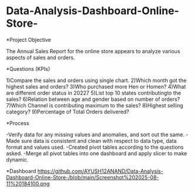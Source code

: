 # Data-Analysis-Dashboard-Online-Store-
*Project Objective

The Annual Sales Report for the online store appears to analyze various aspects of sales and orders.



*Questions (KPIs)

1)Compare the sales and orders using single chart.
2)Which month got the highest sales and orders?
3)Who purchased more Hen or Homen?
4)What are different order status in 20227
5)List top 10 states contributingto the sales?
6)Relation between age and gender based on number of orders?
7)Which Channel is contributing maximum to the sales?
8)Highest selling category?
9)Percentage of Total Orders delivered?

*Process

-Verify data for any missing values and anomalies, and sort out the same.
-Made sure data is consistent and clean with respect to data type, data format and values used.
-Created pivot tables according to the questions asked.
-Merge all pivot tables into one dashboard and apply slicer to make dynamic.

*Dashboard
https://github.com/AYUSH12ANAND/Data-Analysis-Dashboard-Online-Store-/blob/main/Screenshot%202025-08-11%20184100.png

